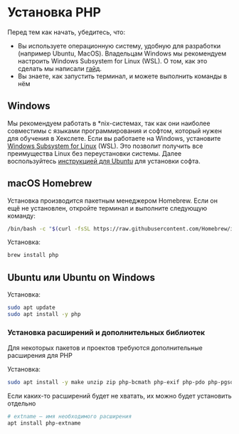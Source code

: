 # Установка PHP

Перед тем как начать, убедитесь, что:

* Вы используете операционную систему, удобную для разработки (например Ubuntu, MacOS). Владельцам Windows мы рекомендуем настроить Windows Subsystem for Linux (WSL). О том, как это сделать мы написали [гайд](https://ru.hexlet.io/blog/posts/ubuntu-linux-in-windows/).
* Вы знаете, как запустить терминал, и можете выполнить команды в нём

## Windows

Мы рекомендуем работать в *nix-системах, так как они наиболее совместимы с языками программирования и софтом, который нужен для обучения в Хекслете. Если вы работаете на Windows, установите [Windows Subsystem for Linux](https://docs.microsoft.com/ru-ru/windows/wsl/install-win10) (WSL). Это позволит получить все преимущества Linux без переустановки системы. Далее воспользуйтесь [инструкцией для Ubuntu](#менеджеры-linux) для установки софта.

## macOS Homebrew

Установка производится пакетным менеджером Homebrew. Если он ещё не установлен, откройте терминал и выполните следующую команду:

```bash
/bin/bash -c "$(curl -fsSL https://raw.githubusercontent.com/Homebrew/install/HEAD/install.sh)"
```

Установка:

```bash
brew install php
```

## Ubuntu или Ubuntu on Windows

Установка:

```bash
sudo apt update
sudo apt install -y php
```

### Установка расширений и дополнительных библиотек

Для некоторых пакетов и проектов требуются дополнительные расширения для PHP

Установка:

```bash
sudo apt install -y make unzip zip php-bcmath php-exif php-pdo php-pgsql php-zip php-xdebug php-dom php-xml php-mbstring php-sqlite3 php-curl
```

Если каких-то расширений будет не хватать, их можно будет установить отдельно

```bash
# extname — имя необходимого расширения
apt install php-extname
```
